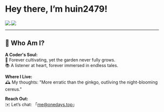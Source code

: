 # Hey there, I’m huin2479!  

<a href="https://github.com/huin2479/">
  <img align="center" src="https://github-readme-stats.vercel.app/api?username=huin2479&hide=contribs,prs" />
</a>
<a href="https://github.com/huin2479/">
  <img align="center" src="https://github-readme-stats.vercel.app/api/top-langs/?username=huin2479" />
</a>

---

## 🌿 Who Am I?  

**A Coder's Soul:**  
🐠 Forever cultivating, yet the garden never fully grows.  
📚 A listener at heart, forever immersed in endless tales.  

**Where I Live:**  
🕰️ My thoughts: "More erratic than the ginkgo, outliving the night-blooming cereus."  

**Reach Out:**  
✉️ Let’s chat: 「me@onedays.top」  

